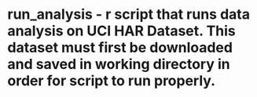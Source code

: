 # run_analysis - r script that runs data analysis on UCI HAR Dataset. This dataset must first be downloaded and saved in working directory in order for script to run properly.
